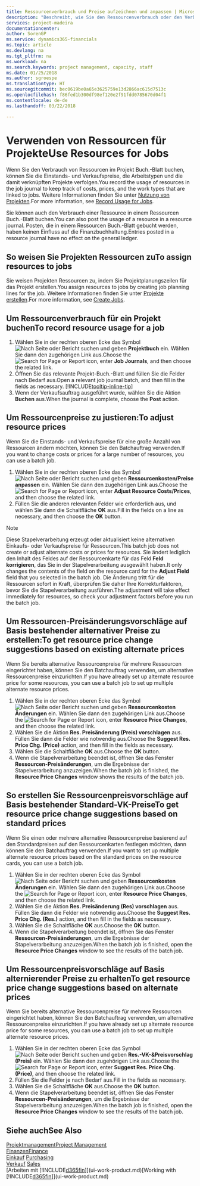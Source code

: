 ```yaml
---
title: Ressourcenverbrauch und Preise aufzeichnen und anpassen | Microsoft Docs
description: "Beschreibt, wie Sie den Ressourcenverbrauch oder den Verbrauch erfassen können, die einem Projekt zugeordnet sind, um Kosten, Preisen und Arbeitstypen zu verwalten."
services: project-madeira
documentationcenter: 
author: SorenGP
ms.service: dynamics365-financials
ms.topic: article
ms.devlang: na
ms.tgt_pltfrm: na
ms.workload: na
ms.search.keywords: project management, capacity, staff
ms.date: 01/25/2018
ms.author: sgroespe
ms.translationtype: HT
ms.sourcegitcommit: bec0619be0a65e3625759e13d2866ac615d7513c
ms.openlocfilehash: f86fed1b300df98ef120e2f91fdd0785670d04f1
ms.contentlocale: de-de
ms.lasthandoff: 03/22/2018

---
```

# <a name="use-resources-for-jobs"></a><span data-ttu-id="2cced-103">Verwenden von Ressourcen für Projekte</span><span class="sxs-lookup"><span data-stu-id="2cced-103">Use Resources for Jobs</span></span>
<span data-ttu-id="2cced-104">Wenn Sie den Verbrauch von Ressourcen im Projekt Buch.-Blatt buchen, können Sie die Einstands- und Verkaufspreise, die Arbeitstypen und die damit verknüpften Projekte verfolgen.</span><span class="sxs-lookup"><span data-stu-id="2cced-104">You record the usage of resources in the job journal to keep track of costs, prices, and the work types that are linked to jobs.</span></span> <span data-ttu-id="2cced-105">Weitere Informationen finden Sie unter [Nutzung von Projekten](projects-how-record-job-usage.md).</span><span class="sxs-lookup"><span data-stu-id="2cced-105">For more information, see [Record Usage for Jobs](projects-how-record-job-usage.md).</span></span>

<span data-ttu-id="2cced-106">Sie können auch den Verbrauch einer Ressource in einem Ressourcen Buch.-Blatt buchen.</span><span class="sxs-lookup"><span data-stu-id="2cced-106">You can also post the usage of a resource in a resource journal.</span></span> <span data-ttu-id="2cced-107">Posten, die in einem Ressourcen Buch.-Blatt gebucht werden, haben keinen Einfluss auf die Finanzbuchhaltung.</span><span class="sxs-lookup"><span data-stu-id="2cced-107">Entries posted in a resource journal have no effect on the general ledger.</span></span>

## <a name="to-assign-resources-to-jobs"></a><span data-ttu-id="2cced-108">So weisen Sie Projekten Ressourcen zu</span><span class="sxs-lookup"><span data-stu-id="2cced-108">To assign resources to jobs</span></span>
<span data-ttu-id="2cced-109">Sie weisen Projekten Ressourcen zu, indem Sie Projektplanungszeilen für das Projekt erstellen.</span><span class="sxs-lookup"><span data-stu-id="2cced-109">You assign resources to jobs by creating job planning lines for the job.</span></span> <span data-ttu-id="2cced-110">Weitere Informationen finden Sie unter  [Projekte erstellen](projects-how-create-jobs.md).</span><span class="sxs-lookup"><span data-stu-id="2cced-110">For more information, see [Create Jobs](projects-how-create-jobs.md).</span></span>

## <a name="to-record-resource-usage-for-a-job"></a><span data-ttu-id="2cced-111">Um Ressourcenverbrauch für ein Projekt buchen</span><span class="sxs-lookup"><span data-stu-id="2cced-111">To record resource usage for a job</span></span>
1. <span data-ttu-id="2cced-112">Wählen Sie in der rechten oberen Ecke das Symbol ![Nach Seite oder Bericht suchen](media/ui-search/search_small.png "Symbol nach Seite oder Bericht suchen") und geben **Projektbuch** ein. Wählen Sie dann den zugehörigen Link aus.</span><span class="sxs-lookup"><span data-stu-id="2cced-112">Choose the ![Search for Page or Report](media/ui-search/search_small.png "Search for Page or Report icon") icon, enter **Job Journals**, and then choose the related link.</span></span>
2. <span data-ttu-id="2cced-113">Öffnen Sie das relevante Projekt-Buch.-Blatt und füllen Sie die Felder nach Bedarf aus.</span><span class="sxs-lookup"><span data-stu-id="2cced-113">Open a relevant job journal batch, and then fill in the fields as necessary.</span></span> [!INCLUDE[tooltip-inline-tip](includes/tooltip-inline-tip_md.md)]
3. <span data-ttu-id="2cced-114">Wenn der Verkaufsauftrag ausgeführt wurde, wählen Sie die Aktion **Buchen** aus.</span><span class="sxs-lookup"><span data-stu-id="2cced-114">When the journal is complete, choose the **Post** action.</span></span>

## <a name="to-adjust-resource-prices"></a><span data-ttu-id="2cced-115">Um Ressourcenpreise zu justieren:</span><span class="sxs-lookup"><span data-stu-id="2cced-115">To adjust resource prices</span></span>
<span data-ttu-id="2cced-116">Wenn Sie die Einstands- und Verkaufspreise für eine große Anzahl von Ressourcen ändern möchten, können Sie den Batchauftrag verwenden.</span><span class="sxs-lookup"><span data-stu-id="2cced-116">If you want to change costs or prices for a large number of resources, you can use a batch job.</span></span>  

1. <span data-ttu-id="2cced-117">Wählen Sie in der rechten oberen Ecke das Symbol ![Nach Seite oder Bericht suchen](media/ui-search/search_small.png "Nach Seite oder Bericht suchen") und geben **Ressourcenkosten/Preise anpassen** ein. Wählen Sie dann den zugehörigen Link aus.</span><span class="sxs-lookup"><span data-stu-id="2cced-117">Choose the ![Search for Page or Report](media/ui-search/search_small.png "Search for Page or Report icon") icon, enter **Adjust Resource Costs/Prices**, and then choose the related link.</span></span>
2. <span data-ttu-id="2cced-118">Füllen Sie die anderen relevanten Felder wie erforderlich aus, und wählen Sie dann die Schaltfläche **OK** aus.</span><span class="sxs-lookup"><span data-stu-id="2cced-118">Fill in the fields on a line as necessary, and then choose the **OK** button.</span></span>

> [!NOTE]  
>   <span data-ttu-id="2cced-119">Diese Stapelverarbeitung erzeugt oder aktualisiert keine alternativen Einkaufs- oder Verkaufspreise für Ressourcen.</span><span class="sxs-lookup"><span data-stu-id="2cced-119">This batch job does not create or adjust alternate costs or prices for resources.</span></span> <span data-ttu-id="2cced-120">Sie ändert lediglich den Inhalt des Feldes auf der Ressourcenkarte für das Feld **Feld korrigieren**, das Sie in der Stapelverarbeitung ausgewählt haben.</span><span class="sxs-lookup"><span data-stu-id="2cced-120">It only changes the contents of the field on the resource card for the **Adjust Field** field that you selected in the batch job.</span></span> <span data-ttu-id="2cced-121">Die Änderung tritt für die Ressourcen sofort in Kraft, überprüfen Sie daher Ihre Korrekturfaktoren, bevor Sie die Stapelverarbeitung ausführen.</span><span class="sxs-lookup"><span data-stu-id="2cced-121">The adjustment will take effect immediately for resources, so check your adjustment factors before you run the batch job.</span></span>

## <a name="to-get-resource-price-change-suggestions-based-on-existing-alternate-prices"></a><span data-ttu-id="2cced-122">Um Ressourcen-Preisänderungsvorschläge auf Basis bestehender alternativer Preise zu erstellen:</span><span class="sxs-lookup"><span data-stu-id="2cced-122">To get resource price change suggestions based on existing alternate prices</span></span>
<span data-ttu-id="2cced-123">Wenn Sie bereits alternative Ressourcenpreise für mehrere Ressourcen eingerichtet haben, können Sie den Batchauftrag verwenden, um alternative Ressourcenpreise einzurichten.</span><span class="sxs-lookup"><span data-stu-id="2cced-123">If you have already set up alternate resource price for some resources, you can use a batch job to set up multiple alternate resource prices.</span></span>

1. <span data-ttu-id="2cced-124">Wählen Sie in der rechten oberen Ecke das Symbol ![Nach Seite oder Bericht suchen](media/ui-search/search_small.png "Nach Seite oder Bericht suchen") und geben **Ressourcenkosten Änderungen** ein. Wählen Sie dann den zugehörigen Link aus.</span><span class="sxs-lookup"><span data-stu-id="2cced-124">Choose the ![Search for Page or Report](media/ui-search/search_small.png "Search for Page or Report icon") icon, enter **Resource Price Changes**, and then choose the related link.</span></span>
2. <span data-ttu-id="2cced-125">Wählen Sie die Aktion **Res. Preisänderung (Preis) vorschlagen** aus. Füllen Sie dann die Felder wie notwendig aus.</span><span class="sxs-lookup"><span data-stu-id="2cced-125">Choose the **Suggest Res. Price Chg. (Price)** action, and then fill in the fields as necessary.</span></span>
3. <span data-ttu-id="2cced-126">Wählen Sie die Schaltfläche **OK** aus.</span><span class="sxs-lookup"><span data-stu-id="2cced-126">Choose the **OK** button.</span></span>  
4. <span data-ttu-id="2cced-127">Wenn die Stapelverarbeitung beendet ist, öffnen Sie das Fenster **Ressourcen-Preisänderungen**, um die Ergebnisse der Stapelverarbeitung anzuzeigen.</span><span class="sxs-lookup"><span data-stu-id="2cced-127">When the batch job is finished, the **Resource Price Changes** window shows the results of the batch job.</span></span>

## <a name="to-get-resource-price-change-suggestions-based-on-standard-prices"></a><span data-ttu-id="2cced-128">So erstellen Sie Ressourcenpreisvorschläge auf Basis bestehender Standard-VK-Preise</span><span class="sxs-lookup"><span data-stu-id="2cced-128">To get resource price change suggestions based on standard prices</span></span>
<span data-ttu-id="2cced-129">Wenn Sie einen oder mehrere alternative Ressourcenpreise basierend auf den Standardpreisen auf den Ressourcenkarten festlegen möchten, dann können Sie den Batchauftrag verwenden.</span><span class="sxs-lookup"><span data-stu-id="2cced-129">If you want to set up multiple alternate resource prices based on the standard prices on the resource cards, you can use a batch job.</span></span>  

1. <span data-ttu-id="2cced-130">Wählen Sie in der rechten oberen Ecke das Symbol ![Nach Seite oder Bericht suchen](media/ui-search/search_small.png "Nach Seite oder Bericht suchen") und geben **Ressourcenkosten Änderungen** ein. Wählen Sie dann den zugehörigen Link aus.</span><span class="sxs-lookup"><span data-stu-id="2cced-130">Choose the ![Search for Page or Report](media/ui-search/search_small.png "Search for Page or Report icon") icon, enter **Resource Price Changes**, and then choose the related link.</span></span>
2. <span data-ttu-id="2cced-131">Wählen Sie die Aktion **Res. Preisänderung (Res) vorschlagen** aus. Füllen Sie dann die Felder wie notwendig aus.</span><span class="sxs-lookup"><span data-stu-id="2cced-131">Choose the **Suggest Res. Price Chg. (Res.)** action, and then fill in the fields as necessary.</span></span>  
3. <span data-ttu-id="2cced-132">Wählen Sie die Schaltfläche **OK** aus.</span><span class="sxs-lookup"><span data-stu-id="2cced-132">Choose the **OK** button.</span></span>  
4. <span data-ttu-id="2cced-133">Wenn die Stapelverarbeitung beendet ist, öffnen Sie das Fenster **Ressourcen-Preisänderungen**, um die Ergebnisse der Stapelverarbeitung anzuzeigen.</span><span class="sxs-lookup"><span data-stu-id="2cced-133">When the batch job is finished, open the **Resource Price Changes** window to see the results of the batch job.</span></span>

## <a name="to-get-resource-price-change-suggestions-based-on-alternate-prices"></a><span data-ttu-id="2cced-134">Um Ressourcenpreisvorschläge auf Basis alternierender Preise zu erhalten</span><span class="sxs-lookup"><span data-stu-id="2cced-134">To get resource price change suggestions based on alternate prices</span></span>
<span data-ttu-id="2cced-135">Wenn Sie bereits alternative Ressourcenpreise für mehrere Ressourcen eingerichtet haben, können Sie den Batchauftrag verwenden, um alternative Ressourcenpreise einzurichten.</span><span class="sxs-lookup"><span data-stu-id="2cced-135">If you have already set up alternate resource price for some resources, you can use a batch job to set up multiple alternate resource prices.</span></span>

1. <span data-ttu-id="2cced-136">Wählen Sie in der rechten oberen Ecke das Symbol ![Nach Seite oder Bericht suchen](media/ui-search/search_small.png "Nach Seite oder Bericht suchen") und geben **Res.-VK-&Preisvorschlag (Preis)** ein. Wählen Sie dann den zugehörigen Link aus.</span><span class="sxs-lookup"><span data-stu-id="2cced-136">Choose the ![Search for Page or Report](media/ui-search/search_small.png "Search for Page or Report icon") icon, enter **Suggest Res. Price Chg. (Price)**, and then choose the related link.</span></span>  
2. <span data-ttu-id="2cced-137">Füllen Sie die Felder je nach Bedarf aus.</span><span class="sxs-lookup"><span data-stu-id="2cced-137">Fill in the fields as necessary.</span></span>
3. <span data-ttu-id="2cced-138">Wählen Sie die Schaltfläche **OK** aus.</span><span class="sxs-lookup"><span data-stu-id="2cced-138">Choose the **OK** button.</span></span>  
4. <span data-ttu-id="2cced-139">Wenn die Stapelverarbeitung beendet ist, öffnen Sie das Fenster **Ressourcen-Preisänderungen**, um die Ergebnisse der Stapelverarbeitung anzuzeigen.</span><span class="sxs-lookup"><span data-stu-id="2cced-139">When the batch job is finished, open the **Resource Price Changes** window to see the results of the batch job.</span></span>

## <a name="see-also"></a><span data-ttu-id="2cced-140">Siehe auch</span><span class="sxs-lookup"><span data-stu-id="2cced-140">See Also</span></span>
[<span data-ttu-id="2cced-141">Projektmanagement</span><span class="sxs-lookup"><span data-stu-id="2cced-141">Project Management</span></span>](projects-manage-projects.md)  
[<span data-ttu-id="2cced-142">Finanzen</span><span class="sxs-lookup"><span data-stu-id="2cced-142">Finance</span></span>](finance.md)  
<span data-ttu-id="2cced-143">[Einkauf](purchasing-manage-purchasing.md)       </span><span class="sxs-lookup"><span data-stu-id="2cced-143">[Purchasing](purchasing-manage-purchasing.md)       </span></span>  
<span data-ttu-id="2cced-144">[Verkauf](sales-manage-sales.md)   </span><span class="sxs-lookup"><span data-stu-id="2cced-144">[Sales](sales-manage-sales.md)   </span></span>  
<span data-ttu-id="2cced-145">[Arbeiten mit [!INCLUDE[d365fin](includes/d365fin_md.md)]](ui-work-product.md)</span><span class="sxs-lookup"><span data-stu-id="2cced-145">[Working with [!INCLUDE[d365fin](includes/d365fin_md.md)]](ui-work-product.md)</span></span>  

